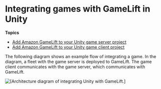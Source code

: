 # Integrating games with GameLift in Unity<a name="unity-integration-intro"></a>

**Topics**
+ [Add Amazon GameLift to your Unity game server project](integration-unity-server.md)
+ [Add Amazon GameLift to your Unity game client project](integration-unity-client.md)

The following diagram shows an example flow of integrating a game\. In the diagram, a fleet with the game server is deployed to GameLift\. The game client communicates with the game server, which communicates with GameLift\. 

![\[Architecture diagram of integrating Unity with GameLift.\]](http://docs.aws.amazon.com/gamelift/latest/developerguide/images/unity_diagram.png)